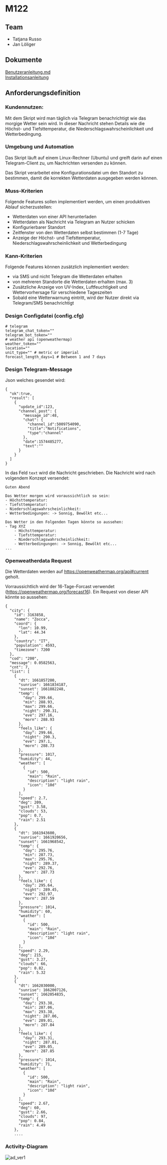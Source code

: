 # M122

## Team
- Tatjana Russo
- Jan Löliger

## Dokumente
[Benutzeranleitung.md](https://github.com/janloeliger/m122/files/11965012/Benutzeranleitung.md)  
[Installationsanleitung](https://github.com/janloeliger/m122/files/11965015/Installationsanleitung.md)




## Anforderungsdefinition

### Kundennutzen:

Mit dem Skript wird man täglich via Telegram benachrichtigt wie das morgige Wetter sein wird. In dieser Nachricht stehen Details wie die Höchst- und Tiefsttemperatur, die Niederschlagswahrscheinlichkeit und Wetterbedingung.

### Umgebung und Automation

Das Skript läuft auf einem Linux-Rechner (Ubuntu) und greift darin auf einen Telegram-Client zu, um Nachrichten versenden zu können.

Das Skript verarbeitet eine Konfigurationsdatei um den Standort zu bestimmen, damit die korrekten Wetterdaten ausgegeben werden können.

### Muss-Kriterien

Folgende Features sollen implementiert werden, um einen produktiven Ablauf sicherzustellen: 


- Wetterdaten von einer API herunterladen
- Wetterdaten als Nachricht via Telegram an Nutzer schicken
- Konfigurierbarer Standort
- Zeitfenster von den Wetterdaten selbst bestimmen (1-7 Tage)
- Anzeige der Höchst- und Tiefsttemperatur, Niederschlagswahrscheinlichkeit und Wetterbedingung

### Kann-Kriterien

Folgende Features können zusätzlich implementiert werden: 

- via SMS und nicht Telegram die Wetterdaten erhalten
- von mehreren Standorte die Wetterdaten erhalten (max. 3)
- Zusätzliche Anzeige von UV-Index, Luftfeuchtigkeit und Wettervorhersage für verschiedene Tageszeiten
- Sobald eine Wetterwarnung eintritt, wird der Nutzer direkt via Telegram/SMS benachrichtigt

### Design Configdatei (config.cfg)
```
# telegram 
telegram_chat_token=""
telegram_bot_token=""
# weather api (openweathermap)
weather_token=""
location=""
unit_type="" # metric or imperial
forecast_length_days=1 # Between 1 and 7 days
```
### Design Telegram-Message

Json welches gesendet wird:
```
{
  "ok":true,
  "result": [
    {
      "update_id":123,
      "channel_post": {
        "message_id":48,
        "chat": {
          "channel_id":5009754090,
          "title":"Notifications",
          "type":"channel"
        },
        "date":1574485277,
        "text":""
      }
    }
  ]
}
```

In das Feld ```text``` wird die Nachricht geschrieben. Die Nachricht wird nach volgendem Konzept versendet:
```
Guten Abend

Das Wetter morgen wird voraussichtlich so sein:
- Höchsttemperatur: 
- Tiefsttemperatur: 
- Niederschlagswahrscheinlichkeit: 
- Wetterbedingungen: -> Sonnig, Bewölkt etc...

Das Wetter in den Folgenden Tagen könnte so aussehen:
- Tag XYZ
    - Höchsttemperatur: 
    - Tiefsttemperatur: 
    - Niederschlagswahrscheinlichkeit: 
    - Wetterbedingungen: -> Sonnig, Bewölkt etc...
...
```

### Openweatherdata Request

Die Wetterdaten werden auf https://openweathermap.org/api#current geholt.

Vorraussichtlich wird der 16-Tage-Forcast verwendet (https://openweathermap.org/forecast16). Ein Request von dieser API könnte so aussehen:
```
{
  "city": {
    "id": 3163858,
    "name": "Zocca",
    "coord": {
      "lon": 10.99,
      "lat": 44.34
    },
    "country": "IT",
    "population": 4593,
    "timezone": 7200
  },
  "cod": "200",
  "message": 0.0582563,
  "cnt": 7,
  "list": [
    {
      "dt": 1661857200,
      "sunrise": 1661834187,
      "sunset": 1661882248,
      "temp": {
        "day": 299.66,
        "min": 288.93,
        "max": 299.66,
        "night": 290.31,
        "eve": 297.16,
        "morn": 288.93
      },
      "feels_like": {
        "day": 299.66,
        "night": 290.3,
        "eve": 297.1,
        "morn": 288.73
      },
      "pressure": 1017,
      "humidity": 44,
      "weather": [
        {
          "id": 500,
          "main": "Rain",
          "description": "light rain",
          "icon": "10d"
        }
      ],
      "speed": 2.7,
      "deg": 209,
      "gust": 3.58,
      "clouds": 53,
      "pop": 0.7,
      "rain": 2.51
    },
    {
      "dt": 1661943600,
      "sunrise": 1661920656,
      "sunset": 1661968542,
      "temp": {
        "day": 295.76,
        "min": 287.73,
        "max": 295.76,
        "night": 289.37,
        "eve": 292.76,
        "morn": 287.73
      },
      "feels_like": {
        "day": 295.64,
        "night": 289.45,
        "eve": 292.97,
        "morn": 287.59
      },
      "pressure": 1014,
      "humidity": 60,
      "weather": [
        {
          "id": 500,
          "main": "Rain",
          "description": "light rain",
          "icon": "10d"
        }
      ],
      "speed": 2.29,
      "deg": 215,
      "gust": 3.27,
      "clouds": 66,
      "pop": 0.82,
      "rain": 5.32
    },
    {
      "dt": 1662030000,
      "sunrise": 1662007126,
      "sunset": 1662054835,
      "temp": {
        "day": 293.38,
        "min": 287.06,
        "max": 293.38,
        "night": 287.06,
        "eve": 289.01,
        "morn": 287.84
      },
      "feels_like": {
        "day": 293.31,
        "night": 287.01,
        "eve": 289.05,
        "morn": 287.85
      },
      "pressure": 1014,
      "humidity": 71,
      "weather": [
        {
          "id": 500,
          "main": "Rain",
          "description": "light rain",
          "icon": "10d"
        }
      ],
      "speed": 2.67,
      "deg": 60,
      "gust": 2.66,
      "clouds": 97,
      "pop": 0.84,
      "rain": 4.49
    },
    ....
```
### Activity-Diagram
![ad_ver1](https://github.com/janloeliger/m122/assets/90830948/126c385c-5729-458d-9161-c18eeca06b38)
